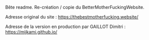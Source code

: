 Bête readme. Re-création / copie du BetterMotherFuckingWebsite.
 
Adresse original du site : https://thebestmotherfucking.website/

Adresse de la version en production par GAILLOT Dimitri : https://mijkami.github.io/
